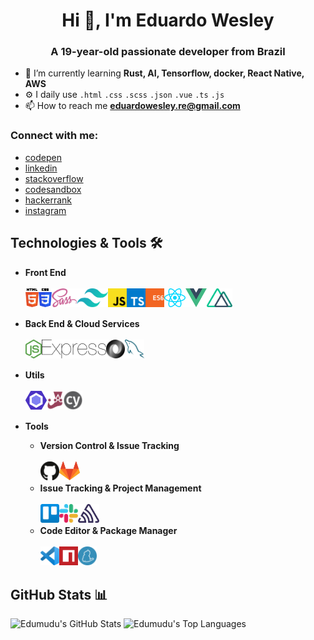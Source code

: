 <h1 align="center">Hi 👋, I'm Eduardo Wesley</h1>
<h3 align="center">A 19-year-old passionate developer from Brazil</h3>

- 🌱 I’m currently learning **Rust, AI, Tensorflow, docker, React Native, AWS**
- ⚙️ I daily use `.html` `.css` `.scss` `.json` `.vue` `.ts` `.js`
- 📫 How to reach me **eduardowesley.re@gmail.com**

### Connect with me:

- [codepen](https://codepen.io/edumudu)
- [linkedin](https://linkedin.com/in/eduardo-wesley)
- [stackoverflow](https://stackoverflow.com/users/12734929)
- [codesandbox](https://codesandbox.io/u/edumudu)
- [hackerrank](https://www.hackerrank.com/edumudu)
- [instagram](https://instagram.com/eduardomudu)


## Technologies & Tools 🛠️

- **Front End**
  <br>
  <br>
  [<img align="left" src=images/front-end/html-5.svg height=30>](https://www.w3schools.com/html/)
  [<img align="left" src=images/front-end/css-3.svg height=30>](https://www.w3schools.com/css/)
  [<img align="left" src=images/front-end/sass.svg height=30>](https://sass-lang.com/)
  [<img align="left" src=images/front-end/tailwindcss.svg height=30>](https://tailwindcss.com/)
  [<img align="left" src=images/front-end/js.svg height=30>](https://www.w3schools.com/js/DEFAULT.asp)
  [<img align="left" src=images/front-end/ts.svg height=30>](https://www.typescriptlang.org/)
  [<img align="left" src=images/front-end/es6.svg height=30>](https://www.w3schools.com/js/js_es6.asp)
  [<img align="left" src=images/front-end/react.svg height=30>](https://reactjs.org/)
  [<img align="left" src=images/front-end/vue.svg height=30>](https://vuejs.org/)
  [<img align="left" src=images/front-end/nuxt.svg height=30>](https://nuxtjs.org/)
  <br>
  <br>

- **Back End & Cloud Services**
  <br>
  <br>
  [<img align="left" src=images/back-end/node.svg height=30>](https://nodejs.org/en/)
  [<img align="left" src=images/back-end/express.svg height=30>](https://expressjs.com/)
  [<img align="left" src=images/back-end/json.svg height=30>](https://www.json.org/json-en.html)
  [<img align="left" src=images/back-end/mysql.svg height=30>](https://www.mysql.com/)
  <br>
  <br>
  
- **Utils**
  <br>
  <br>
  [<img align="left" src=images/utils/eslint.svg height=30>](https://eslint.org/)
  [<img align="left" src=images/utils/jest.svg height=30>](https://jestjs.io/)
  [<img align="left" src=images/utils/cypress.png height=30>](https://www.cypress.io/)
  <br>
  <br>
  
- **Tools**
  - **Version Control & Issue Tracking**
    <br>
    <br>
    [<img align="left" src=images/version-control/github.svg height=30>](https://github.com/)
    [<img align="left" src=images/version-control/gitlab.svg height=30>](https://about.gitlab.com/)
    <br>
    <br>
  - **Issue Tracking & Project Management**
    <br>
    <br>
    [<img align="left" src=images/project-management/trello.svg height=30>](https://trello.com/)
    [<img align="left" src=images/project-management/slack.svg height=30>](https://slack.com/)
    [<img align="left" src=images/project-management/sentry.svg height=30>](https://sentry.io/)
    <br>
    <br>
  - **Code Editor & Package Manager**
    <br>
    <br>
    [<img align="left" src=images/tools/vs-code.svg height=30>](https://code.visualstudio.com/)
    [<img align="left" src=images/tools/npm.svg height=30>](https://www.npmjs.com/)
    [<img align="left" src=images/tools/yarn.svg height=30>](https://yarnpkg.com/)
    <br>
    <br>


## GitHub Stats 📊

![Edumudu's GitHub Stats](https://github-readme-stats.vercel.app/api/?username=edumudu&show_icons=true&hide_border=true&bg_color=0000&text_color=FFAACC&title_color=FFAACC)
![Edumudu's Top Languages](https://github-readme-stats.vercel.app/api/top-langs/?username=edumudu&layout=compact&hide_border=true&bg_color=0000&text_color=FFAACC&title_color=FFAACC)
